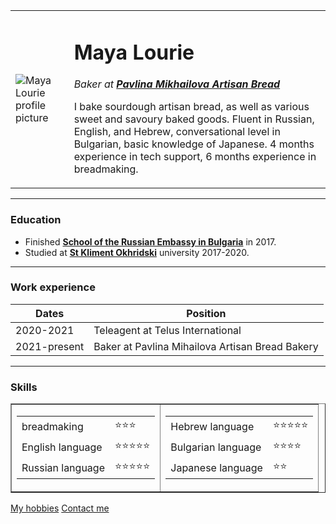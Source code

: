 
<html lang="en" dir="ltr">

<head>
  <meta charset="utf-8">
  <title>Maya's personal site</title>
</head>

<body>
  <table cellspacing="20">
    <tr>
      <td><img src="https://sun6-23.userapi.com/s/v1/if1/zr0AcBGSdKmE4PsFBDGJbI9PbPCJqhE9B6YGpXxOdwxzgoLPZFks4-wL6vxSYx-PyLpfNyBg.jpg?size=200x0&quality=96&crop=0,221,1218,1713&ava=1" alt="Maya Lourie profile picture">
      </td>
      <td>
        <h1>Maya Lourie</h1>
        <p><em>Baker at <strong><a href="https://www.facebook.com/pavlinamihaylovabread">Pavlina Mikhailova Artisan Bread</a></strong></em></p>
        <p>I bake sourdough artisan bread, as well as various sweet and savoury baked goods.
          Fluent in Russian, English, and Hebrew, conversational level in Bulgarian,
          basic knowledge of Japanese.
          4 months experience in tech support, 6 months experience in breadmaking.</p>
      </td>
    </tr>
  </table>
  <!--<img src="Bobik.jpg" alt="Bobik picture">
    -->
  <hr>
  <h3>Education</h3>
  <ul>
    <li>Finished <strong><a href="http://rus-edu.bg/">School of the Russian Embassy in Bulgaria</a></strong> in 2017.</li>
    <li>Studied at <strong><a href="https://www.uni-sofia.bg/">St Kliment Okhridski</a></strong> university 2017-2020.</li>
  </ul>
  <hr>
  <h3>Work experience</h3>
  <table cellspacing="10">
    <thead>
      <tr>
        <th>Dates</th>
        <th>Position</th>
      </tr>
    </thead>
    <tbody>
      <tr>
        <td>2020-2021</td>
        <td>Teleagent at Telus International</td>
      </tr>
      <tr>
        <td>2021-present</td>
        <td>Baker at Pavlina Mihailova Artisan Bread Bakery</td>
      </tr>
    </tbody>
  </table>
  <hr>
  <h3>Skills</h3>
  <table border="1" cellspacing="10">
    <tr>
      <td>
        <table cellspacing="10">
          <tr>
            <td>breadmaking</td>
            <td>⭐⭐⭐</td>
          </tr>
          <tr>
            <td>English language</td>
            <td>⭐⭐⭐⭐⭐</td>
          </tr>
          <tr>
            <td>Russian language</td>
            <td>⭐⭐⭐⭐⭐</td>
          </tr>
        </table>
      </td>
      <td>
        <table cellspacing="10">
          <tr>
            <td>Hebrew language</td>
            <td>⭐⭐⭐⭐⭐</td>
          </tr>
          <tr>
            <td>Bulgarian language</td>
            <td>⭐⭐⭐⭐</td>
          </tr>
          <tr>
            <td>Japanese language</td>
            <td>⭐⭐</td>
          </tr>
        </table>
      </td>
    </tr>

  </table>

  <a href="Hobbies.html">My hobbies</a>
  <a href="Contacts.html">Contact me</a>
</body>

</html>
